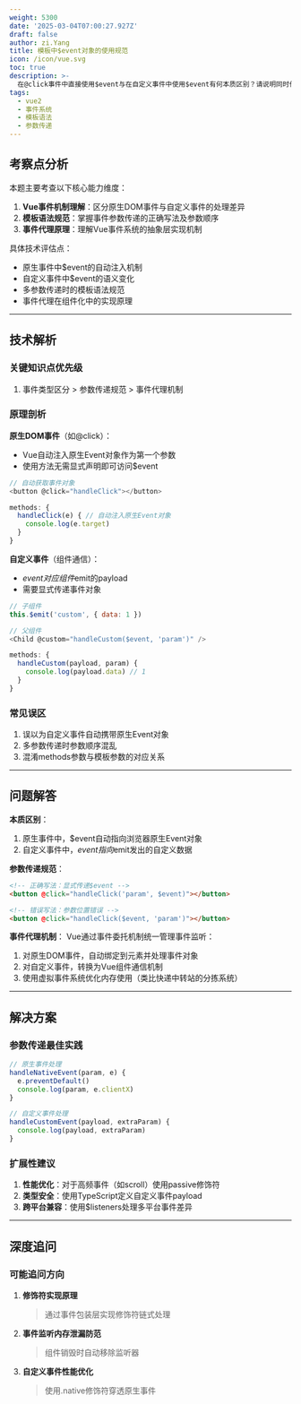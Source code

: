 ```yaml
---
weight: 5300
date: '2025-03-04T07:00:27.927Z'
draft: false
author: zi.Yang
title: 模板中$event对象的使用规范
icon: /icon/vue.svg
toc: true
description: >-
  在@click事件中直接使用$event与在自定义事件中使用$event有何本质区别？请说明同时传递$event和其他参数时的正确模板写法，并解释事件对象代理机制。
tags:
  - vue2
  - 事件系统
  - 模板语法
  - 参数传递
---
```




## 考察点分析

本题主要考查以下核心能力维度：

1. **Vue事件机制理解**：区分原生DOM事件与自定义事件的处理差异
2. **模板语法规范**：掌握事件参数传递的正确写法及参数顺序
3. **事件代理原理**：理解Vue事件系统的抽象层实现机制

具体技术评估点：

- 原生事件中$event的自动注入机制
- 自定义事件中$event的语义变化
- 多参数传递时的模板语法规范
- 事件代理在组件化中的实现原理

---

## 技术解析

### 关键知识点优先级

1. 事件类型区分 > 参数传递规范 > 事件代理机制

### 原理剖析

**原生DOM事件**（如@click）：

- Vue自动注入原生Event对象作为第一个参数
- 使用方法无需显式声明即可访问$event

```javascript
// 自动获取事件对象
<button @click="handleClick"></button>

methods: {
  handleClick(e) { // 自动注入原生Event对象
    console.log(e.target)
  }
}
```

**自定义事件**（组件通信）：

- $event对应组件$emit的payload
- 需要显式传递事件对象

```javascript
// 子组件
this.$emit('custom', { data: 1 })

// 父组件
<Child @custom="handleCustom($event, 'param')" />

methods: {
  handleCustom(payload, param) {
    console.log(payload.data) // 1
  }
}
```

### 常见误区

1. 误以为自定义事件自动携带原生Event对象
2. 多参数传递时参数顺序混乱
3. 混淆methods参数与模板参数的对应关系

---

## 问题解答

**本质区别**：

1. 原生事件中，$event自动指向浏览器原生Event对象
2. 自定义事件中，$event指向$emit发出的自定义数据

**参数传递规范**：

```html
<!-- 正确写法：显式传递$event -->
<button @click="handleClick('param', $event)"></button>

<!-- 错误写法：参数位置错误 -->
<button @click="handleClick($event, 'param')"></button>
```

**事件代理机制**：
Vue通过事件委托机制统一管理事件监听：

1. 对原生DOM事件，自动绑定到元素并处理事件对象
2. 对自定义事件，转换为Vue组件通信机制
3. 使用虚拟事件系统优化内存使用（类比快递中转站的分拣系统）

---

## 解决方案

### 参数传递最佳实践

```javascript
// 原生事件处理
handleNativeEvent(param, e) {
  e.preventDefault()
  console.log(param, e.clientX)
}

// 自定义事件处理
handleCustomEvent(payload, extraParam) {
  console.log(payload, extraParam)
}
```

### 扩展性建议

1. **性能优化**：对于高频事件（如scroll）使用passive修饰符
2. **类型安全**：使用TypeScript定义自定义事件payload
3. **跨平台兼容**：使用$listeners处理多平台事件差异

---

## 深度追问

### 可能追问方向

1. **修饰符实现原理**  
   > 通过事件包装层实现修饰符链式处理

2. **事件监听内存泄漏防范**  
   > 组件销毁时自动移除监听器

3. **自定义事件性能优化**  
   > 使用.native修饰符穿透原生事件
